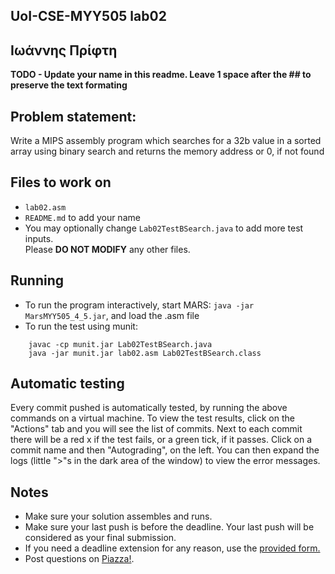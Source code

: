 
## UoI-CSE-MYY505 lab02

## Ιωάννης Πρίφτη

**TODO - Update your name in this readme. Leave 1 space after the ## to preserve the text formating**


## Problem statement:
Write a MIPS assembly program which searches for a 32b value in a sorted array using binary search and
returns the memory address or 0, if not found
 
## Files to work on
* `lab02.asm` 
* `README.md` to add your name<br/>
* You may optionally change `Lab02TestBSearch.java` to add more test inputs.<br/>
Please **DO NOT MODIFY** any other files. 
      
## Running 
* To run the program interactively, start MARS: `java -jar MarsMYY505_4_5.jar`, and load the .asm file
* To run the test using munit: <br/>
```
    javac -cp munit.jar Lab02TestBSearch.java
    java -jar munit.jar lab02.asm Lab02TestBSearch.class
```

## Automatic testing 
Every commit pushed is automatically tested, by running the above commands on a virtual machine.
To view the test results, click on the "Actions" tab and you will see the list of commits.
Next to each commit there will be a red x if the test fails, or a green tick, if it passes. Click on a commit name and then "Autograding", on the left. You can then expand the logs (little ">"s in the dark area of the window) to view the error messages.

## Notes
* Make sure your solution assembles and runs.
* Make sure your last push is before the deadline. Your last push will be considered as your final submission.
* If you need a deadline extension for any reason, use the [provided form.](https://forms.gle/ZoRVSsbghBZAqPM27)
* Post questions on [Piazza!](https://piazza.com/uoi.gr/fall2020/myy505/home).

